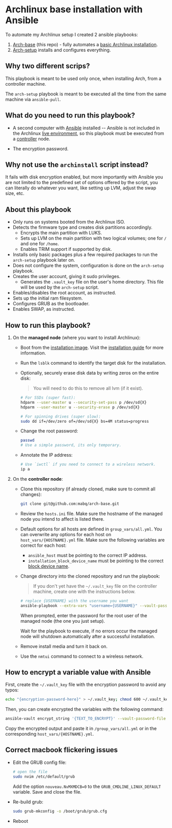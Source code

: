 # Archlinux base installation with Ansible

To automate my Archlinux setup I created 2 ansible playbooks:

1. [Arch-base](https://github.com/mabq/arch-base) (this repo) - fully automates a [basic Archlinux installation](https://wiki.archlinux.org/title/Installation_guide).
2. [Arch-setup](https://github.com/mabq/arch-setup) installs and configures everything.


## Why two different scrips?

This playbook is meant to be used only once, when installing Arch, from a controller machine.

The `arch-setup` playbook is meant to be executed all the time from the same machine via `ansible-pull`.


## What do you need to run this playbook?

  - A second computer with [Ansible](https://archlinux.org/packages/extra/any/ansible/) installed -- Ansible is not included in the Archlinux [live environment](https://wiki.archlinux.org/title/Installation_guide#Boot_the_live_environment), so this playbook must be executed from a [controller](https://docs.ansible.com/ansible/latest/getting_started/index.html#getting-started-with-ansible) node.

  - The encryption password.


## Why not use the `archinstall` script instead?

It fails with disk encryption enabled, but more importantly with Ansible you are not limited to the predefined set of options offered by the script, you can literally do whatever you want, like setting up LVM, adjust the swap size, etc.


## About this playbook

  - Only runs on systems booted from the Archlinux ISO.
  - Detects the firmware type and creates disk partitions accordingly.
      - Encrypts the main partition with LUKS.
      - Sets up LVM on the main partition with two logical volumes; one for `/` and one for `/home`.
      - Enables TRIM support if supported by disk.
  - Installs only basic packages plus a few required packages to run the `arch-setup` playbook later on.
  - Does not configure the system, configuration is done on the `arch-setup` playbook.
  - Creates the user account, giving it sudo privileges.
      - Generates the `.vault_key` file on the user's home directory. This file will be used by the `arch-setup` script.
  - Enables/disables the root account, as instructed.
  - Sets up the initial ram filesystem.
  - Configures GRUB as the bootloader.
  - Enables SWAP, as instructed.


## How to run this playbook?

1. On the **managed node** (where you want to install Archlinux):

   - Boot from the [installation image](https://archlinux.org/download/). Visit the [installation guide](https://wiki.archlinux.org/title/Installation_guide) for more information.

   - Run the `lsblk` command to identify the target disk for the installation.

   - Optionally, securely erase disk data by writing zeros on the entire disk:

     > You will need to do this to remove all lvm (if it exist).

     ```bash
     # For SSDs (super fast):
     hdparm --user-master u --security-set-pass p /dev/sd{X}
     hdparm --user-master u --security-erase p /dev/sd{X}

     # For spinning drives (super slow):
     sudo dd if=/dev/zero of=/dev/sd{X} bs=4M status=progress
     ```

   - Change the root password:

     ```bash
     passwd
     # Use a simple password, its only temporary.
     ```

   - Annotate the IP address:

     ```bash
     # Use `iwctl` if you need to connect to a wireless network.
     ip a
     ```

2. On the **controller node**:

   - Clone this repository (if already cloned, make sure to commit all changes):

     ```bash
     git clone git@github.com:mabq/arch-base.git
     ```

   - Review the `hosts.ini` file. Make sure the hostname of the managed node you intend to affect is listed there.

   - Default options for all hosts are defined in `group_vars/all.yml`. You can overwrite any options for each host on `host_vars/{HOSTNAME}.yml` file. Make sure the following variables are correct for each host:

     - `ansible_host` must be pointing to the correct IP address.
     - `installation_block_device_name` must be pointing to the correct [block device name](https://wiki.archlinux.org/title/Device_file#Block_devices).

   - Change directory into the cloned repository and run the playbook:

     > If you don't yet have the `~/.vault_key` file on the controller machine, create one with the instructions below.

     ```bash
     # replace {USERNAME} with the username you want
     ansible-playbook --extra-vars "username={USERNAME}" --vault-password-file ~/.vault_key --ask-pass local.yml
     ```

     When prompted, enter the password for the root user of the managed node (the one you just setup).

     Wait for the playbook to execute, if no errors occur the managed node will shutdown automatically after a successful installation.

   - Remove install media and turn it back on.

   - Use the `nmtui` command to connect to a wireless network.


## How to encrypt a variable value with Ansible

First, create the `~/.vault_key` file with the encryption password to avoid any typos:

   ```bash
   echo "{encryption-password-here}" > ~/.vault_key; chmod 600 ~/.vault_key
   ```

Then, you can create encrypted the variables with the following command:

   ```bash
   ansible-vault encrypt_string '{TEXT_TO_ENCRYPT}' --vault-password-file ~/.vault_key --name '{VARIABLE_NAME}'`
   ```

Copy the encrypted output and paste it in `/group_vars/all.yml` or in the corresponding `host_vars/{HOSTNAME}.yml`.


## Correct macbook flickering issues

- Edit the GRUB config file:

  ```bash
  # open the file
  sudo nvim /etc/default/grub
  ```
 
  Add the option `nouveau.NvMXMDCB=0` to the `GRUB_CMDLINE_LINUX_DEFAULT` variable. Save and close the file.

- Re-build grub:

  ```bash
  sudo grub-mkconfig -o /boot/grub/grub.cfg
  ```

- Reboot



